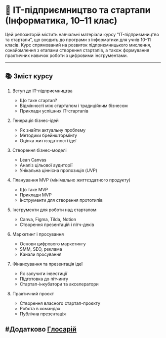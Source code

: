 # 💼 IT-підприємництво та стартапи (Інформатика, 10–11 клас)

Цей репозиторій містить навчальні матеріали курсу "IT-підприємництво та стартапи", що входить до програми з інформатики для учнів 10–11 класів. Курс спрямований на розвиток підприємницького мислення, ознайомлення з етапами створення стартапів, а також формування практичних навичок роботи з цифровими інструментами.

---

## 📚 Зміст курсу

1. Вступ до IT-підприємництва
   - Що таке стартап?
   - Відмінності між стартапом і традиційним бізнесом
   - Приклади успішних IT-стартапів

2. Генерація бізнес-ідей
   - Як знайти актуальну проблему
   - Методики брейнштормінгу
   - Оцінка життєздатності ідеї

3. Створення бізнес-моделі
   - Lean Canvas
   - Аналіз цільової аудиторії
   - Унікальна ціннісна пропозиція (UVP)

4. Планування MVP (мінімально життєздатного продукту)
   - Що таке MVP
   - Приклади MVP
   - Інструменти для створення прототипів

5. Інструменти для роботи над стартапом
   - Canva, Figma, Tilda, Notion
   - Створення презентацій і пітч-деків

6. Маркетинг і просування
   - Основи цифрового маркетингу
   - SMM, SEO, реклама
   - Канали просування

7. Фінансування та презентація ідеї
   - Як залучити інвестиції
   - Підготовка до пітчингу
   - Стартап-інкубатори та акселератори

8. Практичний проєкт
   - Створення власного стартап-проєкту
   - Робота в командах
   - Публічна презентація


#Додатково
[Глосарій](/theory/glossary.md)
---
